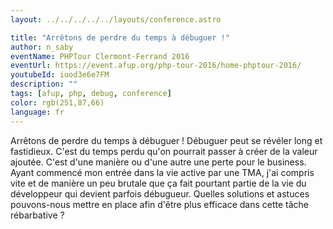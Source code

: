 ```yaml
---
layout: ../../../../../layouts/conference.astro

title: "Arrêtons de perdre du temps à débuguer !"
author: n_saby
eventName: PHPTour Clermont‑Ferrand 2016
eventUrl: https://event.afup.org/php-tour-2016/home-phptour-2016/
youtubeId: iuod3e6e7FM
description: ""
tags: [afup, php, debug, conference]
color: rgb(251,87,66)
language: fr
---
```


Arrêtons de perdre du temps à débuguer ! Débuguer peut se révéler long et fastidieux. 
C'est du temps perdu qu'on pourrait passer à créer de la valeur ajoutée. 
C'est d'une manière ou d'une autre une perte pour le business. 
Ayant commencé mon entrée dans la vie active par une TMA, j'ai compris vite et de manière un peu brutale que ça fait pourtant partie de la vie du développeur qui devient parfois débugueur. 
Quelles solutions et astuces pouvons-nous mettre en place afin d'être plus efficace dans cette tâche rébarbative ?